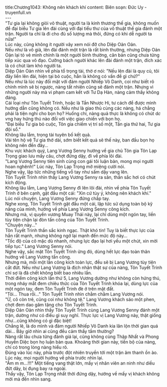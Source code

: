 title:Chương1043: Không nên khách khí
content:
Biên soạn: Đức Uy - truyenfull.vn<br>---<br>"Tư gia lại không giỏi võ thuật, người ta là kinh thương thế gia, không muốn để đại biểu Tư gia lên đài cùng với đại tiểu thư của võ thuật thế gia đánh một trận. Người ta chỉ là đi cho đủ số lượng mà thôi, đừng có khi dễ người ta nữa!"<br>Lúc này, cũng không ít người vây xem nói đỡ cho Diệp Oản Oản.<br>Nếu như là võ giả, lên đài đánh một trận là rất bình thường, nhưng Diệp Oản Oản lại tỏ vẻ mình chính là một người bình thường, căn bản cũng chưa từng tiếp xúc qua võ đạo. Cưỡng bách người khác lên đài đánh một trận, đích xác là có chút làm khó người ta.<br>Diệp Oản Oản nhìn về phía tổ trọng tài, thờ ơ nói: "Nếu lên đài là quy củ, tôi đây liền lên đài, hiện tại bỏ cuộc, hẳn là không có vấn đề gì chứ?"<br>Nếu như là lúc này đối mặt với đám người Nhiếp Vô Danh, coi như biết rõ chính mình sẽ bị ngược, nàng tất nhiên cũng sẽ đánh một trận. Nhưng vì những người này mà vi phạm cam kết với Tư Dạ Hàn, nàng cảm thấy không đáng.<br>Cái loại như Tôn Tuyết Trinh, hoặc là Tần Nhược Hi, tư cách để được mình hướng dẫn cũng không có. Nếu như là giao thủ cùng các nàng, há chẳng phải là tiện nghi cho bọn họ? Huống chi, nàng quả thực là không có chút d*c v*ng hay hứng thú nào đối với việc giao chiến với bọn họ.<br>"Đại biểu Tư gia bỏ cuộc, Tôn gia chiếm vị trí số một, Tần gia thứ hai, Tư gia đội sổ."<br>Không lâu lắm, trọng tài tuyên bố kết quả.<br>Vài tên hộ vệ Tư gia thở dài, sớm biết kết quả sẽ thế này, ban đầu bọn họ không nên đến đây…<br>Khu vực khách quý, Lang Vương Senny hướng về gia chủ Tôn gia Tôn Lạp Trọng giao lưu mấy câu, chợt đứng dậy, đi về phía lôi đài.<br>"Lang Vương Senny tiên sinh cùng con gái tôi luận bàn, mong mọi người hoan nghênh!" Lúc này, Tôn Lạp Trọng mở miệng cười nói.<br>Nghe vậy, lập tức những tiếng vỗ tay như sấm dậy vang lên.<br>Tôn Tuyết Trinh nhìn thấy Lang Vương Senny ra sân, thần sắc hơi có chút kích động.<br>Không lâu lắm, Lang Vương Senny đi lên lôi đài, nhìn về phía Tôn Tuyết Trinh ở bên cạnh, gật đầu một cái: "Xin cứ tùy ý, không nên khách khí."<br>Lúc nói chuyện, Lang Vương Senny đứng chắp tay.<br>Nghe xong, Tôn Tuyết Trinh gật đầu một cái, lập tức sử dụng toàn bộ kỹ năng của mình, hướng về phía Lang Vương Senny công kích.<br>Nhưng mà, vị quyền vương Muay Thái này, lại chỉ dùng một ngón tay, liền tùy tiện chặn lại đòn tấn công của Tôn Tuyết Trinh.<br>"Chuyện này..."<br>Tôn Tuyết Trinh thần sắc kinh ngạc. Thật khó tin! Tuy là biết thực lực của hắn rất mạnh, nhưng không ngờ lại mạnh đến mức độ này…<br>"Tốc độ của cô mặc dù nhanh, nhưng lực đạo lại hơi yếu một chút, xin mời tiếp tục." Lang Vương Senny nói.<br>Nghe vậy, sắc mặt Tôn Tuyết Trinh ửng đỏ, dùng hết lực đạo toàn thân hướng về Lang Vương tấn công.<br>Nhưng mà, mỗi một lần công kích toàn lực, đều sẽ bị Lang Vương tùy tiện cắt đứt. Nếu như Lang Vương là địch nhân thật sự của nàng, Tôn Tuyết Trinh chỉ sợ là đã chết không biết bao nhiêu lần.<br>Thời điểm công kích lần thứ 5, Lang Vương dường như không còn hứng thú, trong nháy mắt đem chiêu thức của Tôn Tuyết Trinh khóa lại, dùng lực của một ngón tay, đem Tôn Tuyết Trinh đè ở trên mặt đất.<br>"Tôi... Thua rồi..." Tôn Tuyết Trinh nhìn chằm chằm Lang Vương nói.<br>"Ừ, cô còn trẻ, cũng coi như không tệ." Lang Vương khách sáo một phen, chợt đem dao găm tặng cho Tôn Tuyết Trinh.<br>Diệp Oản Oản nhìn thấy Tôn Tuyết Trinh cùng Lang Vương Senny đánh một trận, dường như có điều gì suy nghĩ. Thực lực vị Lang Vương này, thật giống như...cũng không có gì đặc biệt!<br>Chẳng lẽ, là do mình và đám người Nhiếp Vô Danh kia lăn lộn thời gian quá dài... Bây giờ nhìn ai cũng đều cảm thấy tầm thường?<br>Nàng rất lâu chưa từng đánh giá lại, cũng không cùng Thập Nhất và Phong Huyền Diệc bọn họ luận bàn qua. Khoảng thời gian này, tiến bộ của nàng, chỉ có trong lòng nàng hiểu rõ.<br>Đúng vào lúc này, phía trước đột nhiên truyền tới một trận âm thanh ồn ào.<br>Lúc này, mọi người hướng về phía trước nhìn lại.<br>"Ầm m m…!!!" Một tiếng vang thật lớn, mấy vị nhân viên an ninh như diều đứt dây, bị đụng bay ra ngoài.<br>Thấy vậy, Tôn Lạp Trọng nhất thời đứng dậy, hướng về mấy vị khách không mời mà đến nhìn sang.